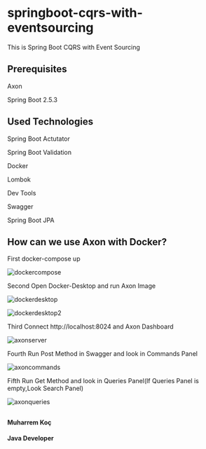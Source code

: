 # springboot-cqrs-with-eventsourcing

This is Spring Boot CQRS with Event Sourcing

## Prerequisites

Axon 

Spring Boot 2.5.3


## Used Technologies

Spring Boot Actutator

Spring Boot Validation

Docker

Lombok

Dev Tools

Swagger

Spring Boot JPA

##
## How can we use Axon with Docker?

First docker-compose up 

![dockercompose](https://user-images.githubusercontent.com/80245013/129521942-e8c969a7-10f0-407b-a36a-64455e6ea13e.png)


Second Open Docker-Desktop and run Axon Image

![dockerdesktop](https://user-images.githubusercontent.com/80245013/129521983-a8bb02c5-6927-4d01-a187-53779a960234.png)

![dockerdesktop2](https://user-images.githubusercontent.com/80245013/129521998-62fe726e-a37e-49bb-9e24-370a19f64967.png)


Third Connect http://localhost:8024 and Axon Dashboard

![axonserver](https://user-images.githubusercontent.com/80245013/129522026-912db9e2-2be6-45bf-82b4-4bdd964fa8fa.png)


Fourth Run Post Method in Swagger and look in Commands Panel

![axoncommands](https://user-images.githubusercontent.com/80245013/129522051-c913b79b-b525-45d0-b88e-fde7e2bf86ab.png)


Fifth Run Get Method and look in Queries Panel(If Queries Panel is empty,Look Search Panel)

![axonqueries](https://user-images.githubusercontent.com/80245013/129522076-b4490d62-e4df-45cf-b963-4bbb608bec1f.png)


##
#### Muharrem Koç
   #### Java Developer
